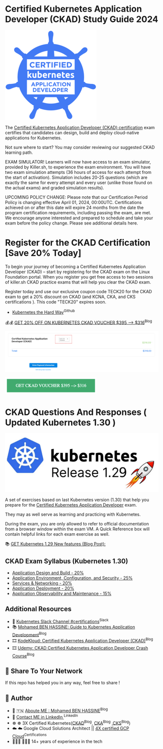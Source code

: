 # Certified Kubernetes Application Developer (CKAD) Study Guide 2024

![](assets/ckad.png)

The [Certified Kubernetes Application Developer (CKAD) certification](https://www.cncf.io/certification/ckad/) exam certifies that candidates can design, build and deploy cloud-native applications for Kubernetes.

Not sure where to start? You may consider reviewing our suggested CKAD learning path.

EXAM SIMULATOR! Learners will now have access to an exam simulator, provided by Killer.sh, to experience the exam environment. You will have two exam simulation attempts (36 hours of access for each attempt from the start of activation).
Simulation includes 20-25 questions (which are exactly the same for every attempt and every user (unlike those found on the actual exams) and graded simulation results).

UPCOMING POLICY CHANGE: Please note that our Certification Period Policy is changing effective April 01, 2024, 00:00UTC. Certifications achieved on or after this date will expire 24 months from the date the program certification requirements, including passing the exam, are met. We encourage anyone interested and prepared to schedule and take your exam before the policy change. Please see additional details here.


# Register for the CKAD Certification [Save 20% Today]
To begin your journey of becoming a Certified Kubernetes Application Developer (CKAD) – start by registering for the CKAD exam on the Linux Foundation portal. When you register you get free access to two sessions of killer.sh CKAD practice exams that will help you clear the CKAD exam.

Register today and use our exclusive coupon code TECK20 for the CKAD exam to get a 20% discount on CKAD (and KCNA, CKA, and CKS certifications ). This code "TECK20" expires soon.

- [Kubernetes the Hard Way](https://github.com/kelseyhightower/kubernetes-the-hard-way)<sup>Github</sup>

💰💰 [GET 20% OFF ON KUBERNETES CKAD VOUCHER $395 --> $316](https://teckbootcamps.com/linux-foundation-coupons/#%f0%9f%94%a5-20-off-kubernetes-certification-coupon-ckad-cka-cks-running-now)<sup>Blog</sup>

![](assets/voucher-cka.png)

[![GET VOUCHER](assets/buy-voucher.png)](https://teckbootcamps.com/linux-foundation-coupons/)

# CKAD Questions And Responses ( Updated Kubernetes 1.30 )
![](assets/kubernetes-1-29.png)

A set of exercises based on last Kubernetes version (1.30) that help you prepare for the [Certified Kubernetes Application Developer](https://www.cncf.io/certification/ckad/) exam.

They may as well serve as learning and practicing with Kubernetes.

During the exam, you are only allowed to refer to official documentation from a browser window within the exam VM.
A Quick Reference box will contain helpful links for each exam exercise as well.

📚 [GET Kubernetes 1.29 New features (Blog Post): ](https://teckbootcamps.com/an-overview-of-new-features-in-kubernetes-v1-29/) 

## CKAD Exam Syllabus (Kubernetes 1.30) 
- [Application Design and Build - 20%](a.application_design_build.md)
- [Application Environment, Configuration, and Security - 25%](b.application_environment_configuration_security.md)
- [Services & Networking - 20%](c.services_networking.md)
- [Application Deployment - 20%](d.application_deployment.md)
- [Application Observability and Maintenance - 15%](e.application_observability_maintenance.md)


## Additional Resources
* 💬 [Kubernetes Slack Channel #certifications](https://kubernetes.slack.com/)<sup>Slack</sup>
* 📚 [Mohamed BEN HASSINE: Guide to Kubernetes Application Development](https://teckbootcamps.com/ckad-exam-study-guide/)<sup>Blog</sup>
* 🎞️ [KodeKloud: Certified Kubernetes Application Developer (CKAD)](https://kodekloud.com/p/kubernetes-certification-course)<sup>Blog</sup>
* 🎞️ [Udemy: CKAD Certified Kubernetes Application Developer Crash Course](https://www.udemy.com/course/ckad-certified-kubernetes-application-developer/)<sup>Blog</sup>


## 💬 Share To Your Network
If this repo has helped you in any way, feel free to share !

## 💬 Author
* 👨 🇹🇳 [Aboute ME : Mohamed BEN HASSINE](https://teckbootcamps.com/about-me/)<sup>Blog</sup>
* 👨 [Contact ME in LinkedIn ](https://www.linkedin.com/in/mohamedbnhassine/)<sup>LinkedIn</sup>
* ☸ ☸ 3X Certified Kubernetes([CKAD](https://teckbootcamps.com/ckad-exam-study-guide/)<sup>Blog</sup>, [CKA](https://teckbootcamps.com/cka-exam-study-guide//)<sup>Blog</sup> ,[CKS](https://teckbootcamps.com/cks-exam-study-guide/)<sup>Blog</sup>)
* ☁️ ☁️ Google Cloud Solutions Architect ||  [4X certified GCP Cloud](https://www.credential.net/profile/mohamedbenhassine968370/wallet)<sup>Certifications</sup>
* 👨🏼‍💻 👨🏼‍💻 14+ years of experience in the tech

